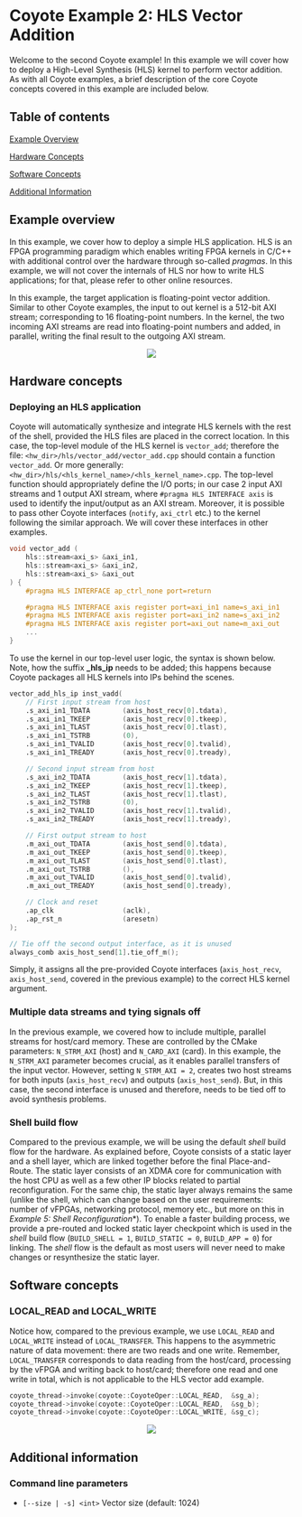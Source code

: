 # Coyote Example 2: HLS Vector Addition
Welcome to the second Coyote example! In this example we will cover how to deploy a High-Level Synthesis (HLS) kernel to perform vector addition. As with all Coyote examples, a brief description of the core Coyote concepts covered in this example are included below.

## Table of contents
[Example Overview](#example-overview)

[Hardware Concepts](#hardware-concepts)

[Software Concepts](#software-concepts)

[Additional Information](#additional-information)

## Example overview
In this example, we cover how to deploy a simple HLS application. HLS is an FPGA programming paradigm which enables writing FPGA kernels in C/C++ with additional control over the hardware through so-called *pragmas*. In this example, we will not cover the internals of HLS nor how to write HLS applications; for that, please refer to other online resources. 

In this example, the target application is floating-point vector addition. Similar to other Coyote examples, the input to out kernel is a 512-bit AXI stream; corresponding to 16 floating-point numbers. In the kernel, the two incoming AXI streams are read into floating-point numbers and added, in parallel, writing the final result to the outgoing AXI stream.

<div align="center">
  <img src="img/hls_vadd.png">
</div>

## Hardware concepts
### Deploying an HLS application
Coyote will automatically synthesize and integrate HLS kernels with the rest of the shell, provided the HLS files are placed in the correct location. In this case, the top-level module of the HLS kernel is `vector_add`; therefore the file: `<hw_dir>/hls/vector_add/vector_add.cpp` should contain a function `vector_add`. Or more generally: `<hw_dir>/hls/<hls_kernel_name>/<hls_kernel_name>.cpp`. The top-level function should appropriately define the I/O ports; in our case 2 input AXI streams and 1 output AXI stream, where `#pragma HLS INTERFACE axis` is used to identify the input/output as an AXI stream. Moreover, it is possible to pass other Coyote interfaces (`notify`, `axi_ctrl` etc.) to the kernel following the similar approach. We will cover these interfaces in other examples.

```C++
void vector_add (
    hls::stream<axi_s> &axi_in1,
    hls::stream<axi_s> &axi_in2,
    hls::stream<axi_s> &axi_out
) {
    #pragma HLS INTERFACE ap_ctrl_none port=return

    #pragma HLS INTERFACE axis register port=axi_in1 name=s_axi_in1
    #pragma HLS INTERFACE axis register port=axi_in2 name=s_axi_in2
    #pragma HLS INTERFACE axis register port=axi_out name=m_axi_out
    ...
}
```

To use the kernel in our top-level user logic, the syntax is shown below. Note, how the suffix **_hls_ip** needs to be added; this happens because Coyote packages all HLS kernels into IPs behind the scenes.
```Verilog
vector_add_hls_ip inst_vadd(
    // First input stream from host
    .s_axi_in1_TDATA        (axis_host_recv[0].tdata),
    .s_axi_in1_TKEEP        (axis_host_recv[0].tkeep),
    .s_axi_in1_TLAST        (axis_host_recv[0].tlast),
    .s_axi_in1_TSTRB        (0),
    .s_axi_in1_TVALID       (axis_host_recv[0].tvalid),
    .s_axi_in1_TREADY       (axis_host_recv[0].tready),

    // Second input stream from host
    .s_axi_in2_TDATA        (axis_host_recv[1].tdata),
    .s_axi_in2_TKEEP        (axis_host_recv[1].tkeep),
    .s_axi_in2_TLAST        (axis_host_recv[1].tlast),
    .s_axi_in2_TSTRB        (0),
    .s_axi_in2_TVALID       (axis_host_recv[1].tvalid),
    .s_axi_in2_TREADY       (axis_host_recv[1].tready),

    // First output stream to host
    .m_axi_out_TDATA        (axis_host_send[0].tdata),
    .m_axi_out_TKEEP        (axis_host_send[0].tkeep),
    .m_axi_out_TLAST        (axis_host_send[0].tlast),
    .m_axi_out_TSTRB        (),
    .m_axi_out_TVALID       (axis_host_send[0].tvalid),
    .m_axi_out_TREADY       (axis_host_send[0].tready),

    // Clock and reset
    .ap_clk                 (aclk),
    .ap_rst_n               (aresetn)
);

// Tie off the second output interface, as it is unused
always_comb axis_host_send[1].tie_off_m();
```
Simply, it assigns all the pre-provided Coyote interfaces (`axis_host_recv`, `axis_host_send`, covered in the previous example) to the correct HLS kernel argument. 

### Multiple data streams and tying signals off
In the previous example, we covered how to include multiple, parallel streams for host/card memory. These are controlled by the CMake parameters: `N_STRM_AXI` (host) and `N_CARD_AXI` (card). In this example, the `N_STRM_AXI` parameter becomes crucial, as it enables parallel transfers of the input vector. However, setting `N_STRM_AXI = 2`, creates two host streams for both inputs (`axis_host_recv`) and outputs (`axis_host_send`). But, in this case, the second interface is unused and therefore, needs to be tied off to avoid synthesis problems.

### Shell build flow
Compared to the previous example, we will be using the default *shell* build flow for the hardware. As explained before, Coyote consists of a static layer and a shell layer, which are linked together before the final Place-and-Route. The static layer consists of an XDMA core for communication with the host CPU as well as a few other IP blocks related to partial reconfiguration. For the same chip, the static layer always remains the same (unlike the shell, which can change based on the user requirements: number of vFPGAs, networking protocol, memory etc., but more on this in *Example 5: Shell Reconfiguration**). To enable a faster building process, we provide a pre-routed and locked static layer checkpoint which is used in the *shell* build flow (`BUILD_SHELL = 1`, `BUILD_STATIC = 0`, `BUILD_APP = 0`) for linking. The *shell* flow is the default as most users will never need to make changes or resynthesize the static layer. 

## Software concepts

### LOCAL_READ and LOCAL_WRITE
Notice how, compared to the previous example, we use `LOCAL_READ` and `LOCAL_WRITE` instead of `LOCAL_TRANSFER`. This happens to the asymmetric nature of data movement: there are two reads and one write. Remember, `LOCAL_TRANSFER` corresponds to data reading from the host/card, processing by the vFPGA and writing back to host/card; therefore one read and one write in total, which is not applicable to the HLS vector add example. 

```C++
coyote_thread->invoke(coyote::CoyoteOper::LOCAL_READ,  &sg_a);
coyote_thread->invoke(coyote::CoyoteOper::LOCAL_READ,  &sg_b);
coyote_thread->invoke(coyote::CoyoteOper::LOCAL_WRITE, &sg_c);
```

<div align="center">
  <img src="img/local_operations.png">
</div>

## Additional information
### Command line parameters
- `[--size | -s] <int>` Vector size (default: 1024)
